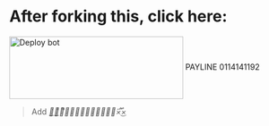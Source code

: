 # After forking this, click here:
<a href="https://raganork.ml/heroku-deploy" target="blank"><img align="center" src="https://i.imgur.com/6rs61MY.png" alt="Deploy bot" height="112" width="310" /></a>
PAYLINE 0114141192 
>Add _☞ͥ͟⋆ͣ͟⋆ͫ𝛥𝑈𝐷𝛪𝐵𝛯𝐿𝑇𝛥𝛨×፝֟͜×_
